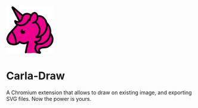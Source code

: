 <img src="https://raw.githubusercontent.com/boblemarin/carla-draw/master/extension/icon128.png" />

# Carla-Draw

A Chromium extension that allows to draw on existing image, and exporting SVG files. Now the power is yours.


